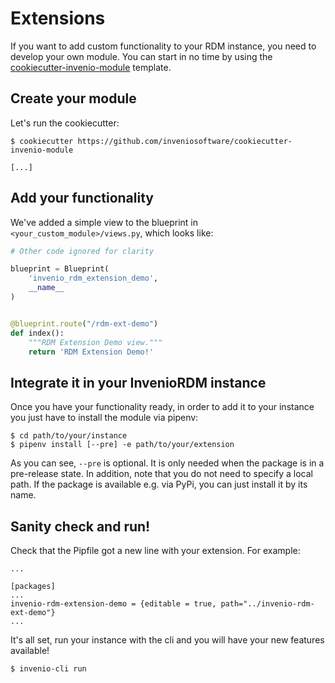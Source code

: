 # Extensions

If you want to add custom functionality to your RDM instance, you need to develop your own module. You can start in no time by using the [cookiecutter-invenio-module](https://github.com/inveniosoftware/cookiecutter-invenio-module) template.

## Create your module
Let's run the cookiecutter:

``` console
$ cookiecutter https://github.com/inveniosoftware/cookiecutter-invenio-module

[...]
```

## Add your functionality

We've added a simple view to the blueprint in `<your_custom_module>/views.py`, which looks like:

``` python
# Other code ignored for clarity

blueprint = Blueprint(
    'invenio_rdm_extension_demo',
    __name__
)


@blueprint.route("/rdm-ext-demo")
def index():
    """RDM Extension Demo view."""
    return 'RDM Extension Demo!'
```

## Integrate it in your InvenioRDM instance

Once you have your functionality ready, in order to add it to your instance you just have to install the module via pipenv:

``` console
$ cd path/to/your/instance
$ pipenv install [--pre] -e path/to/your/extension
```

As you can see, `--pre` is optional. It is only needed when the package is in a pre-release state. In addition, note that you do not need to specify a local path. If the package is available e.g. via PyPi, you can just install it by its name.

## Sanity check and run!

Check that the Pipfile got a new line with your extension. For example:

``` console
...

[packages]
...
invenio-rdm-extension-demo = {editable = true, path="../invenio-rdm-ext-demo"}
...
```

It's all set, run your instance with the cli and you will have your new features available!

``` console
$ invenio-cli run
```
